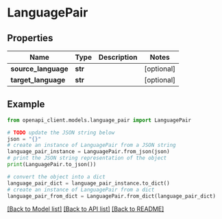 # LanguagePair


## Properties

Name | Type | Description | Notes
------------ | ------------- | ------------- | -------------
**source_language** | **str** |  | [optional] 
**target_language** | **str** |  | [optional] 

## Example

```python
from openapi_client.models.language_pair import LanguagePair

# TODO update the JSON string below
json = "{}"
# create an instance of LanguagePair from a JSON string
language_pair_instance = LanguagePair.from_json(json)
# print the JSON string representation of the object
print(LanguagePair.to_json())

# convert the object into a dict
language_pair_dict = language_pair_instance.to_dict()
# create an instance of LanguagePair from a dict
language_pair_from_dict = LanguagePair.from_dict(language_pair_dict)
```
[[Back to Model list]](../README.md#documentation-for-models) [[Back to API list]](../README.md#documentation-for-api-endpoints) [[Back to README]](../README.md)


